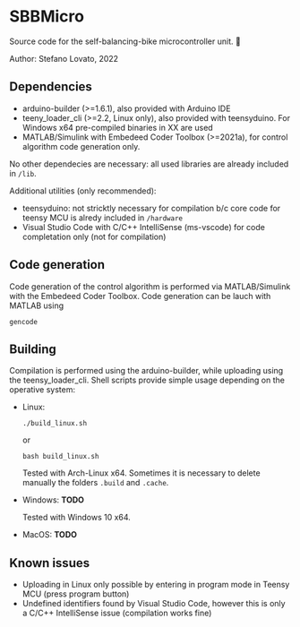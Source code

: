 # SBBMicro

Source code for the self-balancing-bike microcontroller unit. 🚀️

Author: Stefano Lovato, 2022

## Dependencies

* arduino-builder (>=1.6.1), also provided with Arduino IDE
* teeny_loader_cli (>=2.2, Linux only), also provided with teensyduino. For Windows x64 pre-compiled binaries in XX are used
* MATLAB/Simulink with Embedeed Coder Toolbox (>=2021a), for control algorithm code generation only.

No other dependecies are necessary: all used libraries are already included in `/lib`.

Additional utilities (only recommended):

* teensyduino: not stricktly necessary for compilation b/c core code for teensy MCU is alredy included in `/hardware`
* Visual Studio Code with C/C++ IntelliSense (ms-vscode) for code completation only (not for compilation)

## Code generation

Code generation of the control algorithm is performed via MATLAB/Simulink with the Embedeed Coder Toolbox. Code generation can be lauch with MATLAB using

```
gencode
```

## Building

Compilation is performed using the arduino-builder, while uploading using the teensy_loader_cli. Shell scripts provide simple usage depending on the operative system:

* Linux:

  ```
  ./build_linux.sh
  ```

  or

  ```
  bash build_linux.sh
  ```

  Tested with Arch-Linux x64. Sometimes it is necessary to delete manually the folders `.build` and `.cache`.
* Windows: **TODO**

  Tested with Windows 10 x64.
* MacOS: **TODO**

## Known issues

* Uploading in Linux only possible by entering in program mode in Teensy MCU (press program button)
* Undefined identifiers found by Visual Studio Code, however this is only a C/C++ IntelliSense issue (compilation works fine)
